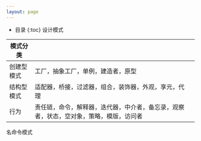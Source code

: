 ```yaml
---
layout: page
---
```


*  目录
{:toc}
设计模式



| 模式分类   |                                                              |      |
| ---------- | ------------------------------------------------------------ | ---- |
| 创建型模式 | 工厂，抽象工厂，单例，建造者，原型                           |      |
| 结构型模式 | 适配器，桥接，过滤器，组合，装饰器，外观，享元，代理         |      |
| 行为       | 责任链，命令，解释器，迭代器，中介者，备忘录，观察者，状态，空对象，策略，模版，访问者 |      |



名命令模式